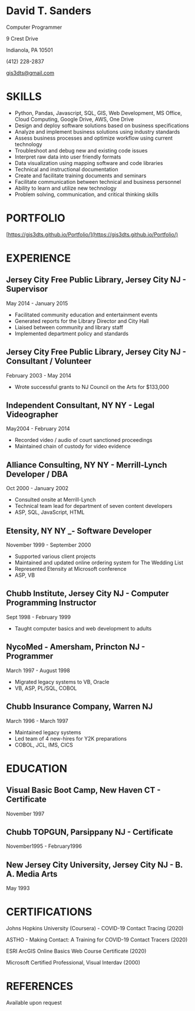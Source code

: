 # David T. Sanders

Computer Programmer

9 Crest Drive

Indianola, PA 10501

(412) 228-2837

gis3dts@gmail.com

# SKILLS

- Python, Pandas, Javascript, SQL, GIS, Web Development, MS Office, Cloud Computing, Google Drive, AWS, One Drive
- Design and deploy software solutions based on business specifications
- Analyze and implement business solutions using industry standards
- Assess business processes and optimize workflow using current technology
- Troubleshoot and debug new and existing code issues
- Interpret raw data into user friendly formats
- Data visualization using mapping software and code libraries
- Technical and instructional documentation
- Create and facilitate training documents and seminars
- Facilitate communication between technical and business personnel
- Ability to learn and utilize new technology
- Problem solving, communication, and critical thinking skills

# PORTFOLIO

[https://gis3dts.github.io/Portfolio/](https://gis3dts.github.io/Portfolio/)

# **EXPERIENCE**

## Jersey City Free Public Library, Jersey City NJ - Supervisor

May 2014 - January 2015

- Facilitated community education and entertainment events
- Generated reports for the Library Director and City Hall
- Liaised between community and library staff
- Implemented department policy and standards

## Jersey City Free Public Library, Jersey City NJ - Consultant / Volunteer

February 2003 - May 2014

- Wrote successful grants to NJ Council on the Arts for \$133,000 

## Independent Consultant, NY NY - Legal Videographer

May2004 - February 2014

- Recorded video / audio of court sanctioned proceedings
- Maintained chain of custody for video evidence

## Alliance Consulting, NY NY - Merrill-Lynch Developer / DBA

Oct 2000 - January 2002

- Consulted onsite at Merrill-Lynch
- Technical team lead for department of seven content developers
- ASP, SQL, JavaScript, HTML

##

## Etensity, NY NY _- Software Developer

November 1999 - September 2000

- Supported various client projects
- Maintained and updated online ordering system for The Wedding List
- Represented Etensity at Microsoft conference
- ASP, VB

## Chubb Institute, Jersey City NJ - Computer Programming Instructor

Sept 1998 - February 1999

- Taught computer basics and web development to adults

## NycoMed - Amersham, Princton NJ - Programmer

March 1997 - August 1998

- Migrated legacy systems to VB, Oracle
- VB, ASP, PL/SQL, COBOL

## Chubb Insurance Company, Warren NJ

March 1996 - March 1997

- Maintained legacy systems
- Led team of 4 new-hires for Y2K preparations
- COBOL, JCL, IMS, CICS

# **EDUCATION**

## Visual Basic Boot Camp, New Haven CT - Certificate

November 1997

## Chubb TOPGUN, Parsippany NJ - Certificate

November1995 - February1996

## New Jersey City University, Jersey City NJ - B. A. Media Arts

May 1993

# CERTIFICATIONS

Johns Hopkins University (Coursera) - COVID-19 Contact Tracing (2020)

ASTHO - Making Contact: A Training for COVID-19 Contact Tracers (2020)

ESRI ArcGIS Online Basics Web Course Certificate (2020)

Microsoft Certified Professional, Visual Interdav (2000)

# REFERENCES

Available upon request